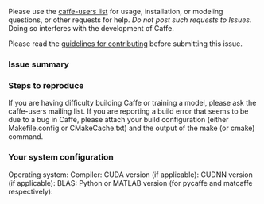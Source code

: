 Please use the [caffe-users list](https://groups.google.com/forum/#!forum/caffe-users) for usage, installation, or modeling questions, or other requests for help.
_Do not post such requests to Issues._ Doing so interferes with the development of Caffe.

Please read the [guidelines for contributing](https://github.com/BVLC/caffe/blob/master/CONTRIBUTING.md) before submitting this issue.

### Issue summary


### Steps to reproduce

If you are having difficulty building Caffe or training a model, please ask the caffe-users mailing list. If you are reporting a build error that seems to be due to a bug in Caffe, please attach your build configuration (either Makefile.config or CMakeCache.txt) and the output of the make (or cmake) command.

### Your system configuration
Operating system:
Compiler:
CUDA version (if applicable):
CUDNN version (if applicable):
BLAS:
Python or MATLAB version (for pycaffe and matcaffe respectively):
